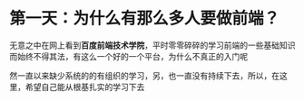  # 第一天：为什么有那么多人要做前端？

无意之中在网上看到**百度前端技术学院**，平时零零碎碎的学习前端的一些基础知识而始终不得其法，有这么一个好的一个平台，为什么不真正的入门呢

然一直以来缺少系统的的有组织的学习，另，也一直没有持续下去，所以，在这里，希望自己能从根基扎实的学习下去